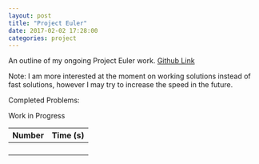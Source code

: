 ```yaml
---
layout: post
title: "Project Euler"
date: 2017-02-02 17:28:00
categories: project
---
```


An outline of my ongoing Project Euler work. [Github Link](https://github.com/agjaeger/Euler/) 

Note: I am more interested at the moment on working solutions instead 
of fast solutions, however I may try to increase the speed in the future. 

Completed Problems:

Work in Progress

|Number |Time (s) |
|:-----:|:-------:|
|||
|||
|||
|||

